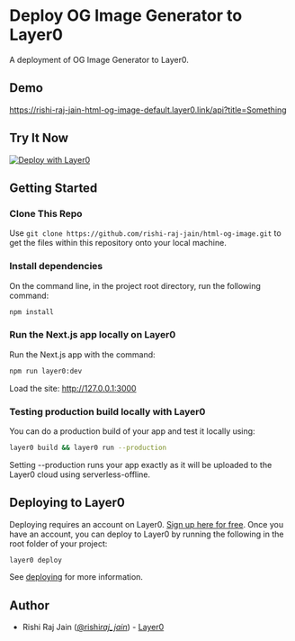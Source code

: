# Deploy OG Image Generator to Layer0

A deployment of OG Image Generator to Layer0.

## Demo

https://rishi-raj-jain-html-og-image-default.layer0.link/api?title=Something

## Try It Now

[![Deploy with Layer0](https://docs.layer0.co/button.svg)](https://app.layer0.co/deploy?repo=https://github.com/rishi-raj-jain/html-og-image)

## Getting Started

### Clone This Repo

Use `git clone https://github.com/rishi-raj-jain/html-og-image.git` to get the files within this repository onto your local machine.

### Install dependencies

On the command line, in the project root directory, run the following command:

```bash
npm install
```

### Run the Next.js app locally on Layer0

Run the Next.js app with the command:

```bash
npm run layer0:dev
```

Load the site: http://127.0.0.1:3000

### Testing production build locally with Layer0

You can do a production build of your app and test it locally using:

```bash
layer0 build && layer0 run --production
```

Setting --production runs your app exactly as it will be uploaded to the Layer0 cloud using serverless-offline.

## Deploying to Layer0

Deploying requires an account on Layer0. [Sign up here for free](https://app.layer0.co/signup). Once you have an account, you can deploy to Layer0 by running the following in the root folder of your project:

```bash
layer0 deploy
```

See [deploying](https://docs.layer0.co/guides/deploying) for more information.

## Author

- Rishi Raj Jain ([@rishi*raj_jain*](https://twitter.com/rishi_raj_jain_)) - [Layer0](https://layer0.co)
